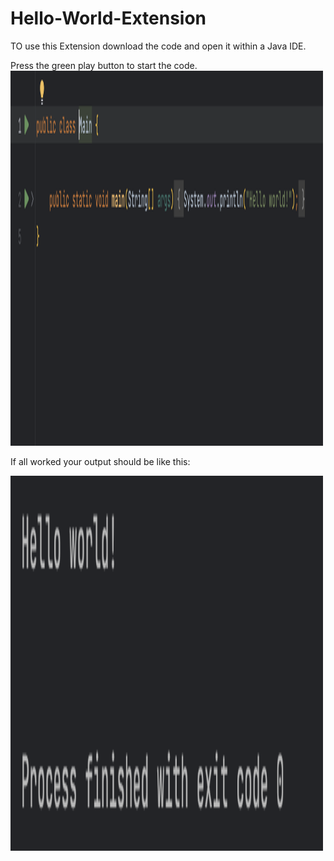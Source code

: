 # Hello-World-Extension

TO use this Extension download the code and open it within a Java IDE.

Press the green play button to start the code.
<img src="res/pic_1.png" width="500" height="600">

If all worked your output should be like this:

<img src="res/pic_2.png" width="500" height="600">
